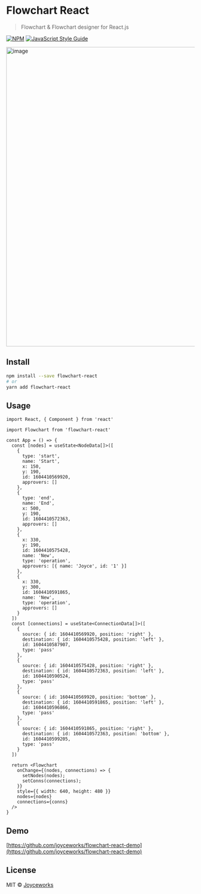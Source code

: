 # Flowchart React

> Flowchart &amp; Flowchart designer for React.js

[![NPM](https://img.shields.io/npm/v/flowchart-react.svg)](https://www.npmjs.com/package/flowchart-react) [![JavaScript Style Guide](https://img.shields.io/badge/code_style-standard-brightgreen.svg)](https://standardjs.com)

<img width="800" alt="image" src="https://user-images.githubusercontent.com/5696485/154805805-b8967cea-a4ff-45e1-acf2-524ae1150dd3.png">

## Install

```bash
npm install --save flowchart-react
# or
yarn add flowchart-react
```

## Usage

```tsx
import React, { Component } from 'react'

import Flowchart from 'flowchart-react'

const App = () => {
  const [nodes] = useState<NodeData[]>([
    {
      type: 'start',
      name: 'Start',
      x: 150,
      y: 190,
      id: 1604410569920,
      approvers: []
    },
    {
      type: 'end',
      name: 'End',
      x: 500,
      y: 190,
      id: 1604410572363,
      approvers: []
    },
    {
      x: 330,
      y: 190,
      id: 1604410575428,
      name: 'New',
      type: 'operation',
      approvers: [{ name: 'Joyce', id: '1' }]
    },
    {
      x: 330,
      y: 300,
      id: 1604410591865,
      name: 'New',
      type: 'operation',
      approvers: []
    }
  ])
  const [connections] = useState<ConnectionData[]>([
    {
      source: { id: 1604410569920, position: 'right' },
      destination: { id: 1604410575428, position: 'left' },
      id: 1604410587907,
      type: 'pass'
    },
    {
      source: { id: 1604410575428, position: 'right' },
      destination: { id: 1604410572363, position: 'left' },
      id: 1604410590524,
      type: 'pass'
    },
    {
      source: { id: 1604410569920, position: 'bottom' },
      destination: { id: 1604410591865, position: 'left' },
      id: 1604410596866,
      type: 'pass'
    },
    {
      source: { id: 1604410591865, position: 'right' },
      destination: { id: 1604410572363, position: 'bottom' },
      id: 1604410599205,
      type: 'pass'
    }
  ])

  return <Flowchart
    onChange={(nodes, connections) => {
      setNodes(nodes);
      setConns(connections);
    }}
    style={{ width: 640, height: 480 }}
    nodes={nodes}
    connections={conns}
  />
}
```

## Demo

[https://github.com/joyceworks/flowchart-react-demo](https://github.com/joyceworks/flowchart-react-demo)

## License

MIT © [Joyceworks](https://github.com/joyceworks)
